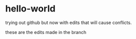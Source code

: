 # hello-world
trying out github but now with edits that will cause conflicts.

these are the edits made in the branch
